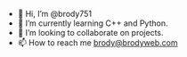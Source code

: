 - 👋 Hi, I’m @brody751
- 🌱 I’m currently learning C++ and Python.
- 💞️ I’m looking to collaborate on projects.
- 📫 How to reach me brody@brodyweb.com

<!---
brody751/brody751 is a ✨ special ✨ repository because its `README.md` (this file) appears on your GitHub profile.
You can click the Preview link to take a look at your changes.
--->
